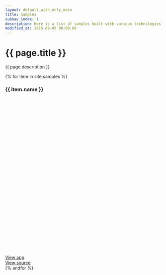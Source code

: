 ```yaml
---
layout: default_with_only_main
title: Samples
subnav_index: 1
description: Here is a list of samples built with various technologies than you can deploy by yourself and take inspiration of.
modified_at: 2015-09-09 00:00:00
---
```


<h1>{{ page.title }}</h1>
<p class="mb-5">{{ page.description }}</p>

<div class="row">
  {% for item in site.samples %}
    <div class="col-12 col-md-3 col-lg-4">
      <div class="mdc-card mb-5">
        <div class="card-body">
          <div class="d-flex">
            <h3 class="mdc-typography--title mb-0">
              {{ item.name }}
            </h3>
            <div class="logo ml-auto">
              <svg aria-hidden="true" role="img" xmlns="http://www.w3.org/2000/svg" viewBox="0 0 512 512">
                <use xlink:href="#{{ item.logo }}"></use>
              </svg>
            </div>
          </div>
        </div>
        <div class="mdc-card__actions">
          <div class="mdc-card__action-buttons">
            <a href="https://{{ item.url }}.is-easy-on-scalingo.com" class="mdc-button mdc-card__action mdc-card__action--button mdc-theme--text-primary-on-background">
              View app
            </a>
          </div>
          <div class="mdc-card__action-buttons">
            <a href="https://github.com/Scalingo/{{ item.url }}" class="mdc-button mdc-card__action mdc-card__action--button mdc-theme--text-primary-on-background">
              View source
            </a>
          </div>
        </div>
      </div>
    </div>
  {% endfor %}
</div>
